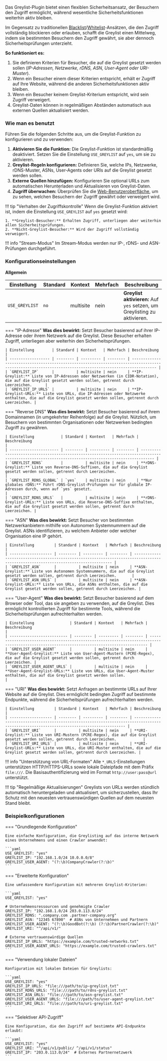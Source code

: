 Das Greylist-Plugin bietet einen flexiblen Sicherheitsansatz, der Besuchern den Zugriff ermöglicht, während wesentliche Sicherheitsfunktionen weiterhin aktiv bleiben.

Im Gegensatz zu traditionellen [Blacklist](#blacklist)/[Whitelist](#whitelist)-Ansätzen, die den Zugriff vollständig blockieren oder erlauben, schafft die Greylist einen Mittelweg, indem sie bestimmten Besuchern den Zugriff gewährt, sie aber dennoch Sicherheitsprüfungen unterzieht.

**So funktioniert es:**

1.  Sie definieren Kriterien für Besucher, die auf die Greylist gesetzt werden sollen (_IP-Adressen, Netzwerke, rDNS, ASN, User-Agent oder URI-Muster_).
2.  Wenn ein Besucher einem dieser Kriterien entspricht, erhält er Zugriff auf Ihre Website, während die anderen Sicherheitsfunktionen aktiv bleiben.
3.  Wenn ein Besucher keinem Greylist-Kriterium entspricht, wird sein Zugriff verweigert.
4.  Greylist-Daten können in regelmäßigen Abständen automatisch aus externen Quellen aktualisiert werden.

### Wie man es benutzt

Führen Sie die folgenden Schritte aus, um die Greylist-Funktion zu konfigurieren und zu verwenden:

1.  **Aktivieren Sie die Funktion:** Die Greylist-Funktion ist standardmäßig deaktiviert. Setzen Sie die Einstellung `USE_GREYLIST` auf `yes`, um sie zu aktivieren.
2.  **Greylist-Regeln konfigurieren:** Definieren Sie, welche IPs, Netzwerke, rDNS-Muster, ASNs, User-Agents oder URIs auf die Greylist gesetzt werden sollen.
3.  **Externe Quellen hinzufügen:** Konfigurieren Sie optional URLs zum automatischen Herunterladen und Aktualisieren von Greylist-Daten.
4.  **Zugriff überwachen:** Überprüfen Sie die [Web-Benutzeroberfläche](web-ui.md), um zu sehen, welchen Besuchern der Zugriff gewährt oder verweigert wird.

!!! tip "Verhalten der Zugriffskontrolle"
    Wenn die Greylist-Funktion aktiviert ist, indem die Einstellung `USE_GREYLIST` auf `yes` gesetzt wird:

    1. **Greylist-Besucher:** Erhalten Zugriff, unterliegen aber weiterhin allen Sicherheitsprüfungen.
    2. **Nicht-Greylist-Besucher:** Wird der Zugriff vollständig verweigert.

!!! info "Stream-Modus"
    Im Stream-Modus werden nur IP-, rDNS- und ASN-Prüfungen durchgeführt.

### Konfigurationseinstellungen

**Allgemein**

| Einstellung    | Standard | Kontext   | Mehrfach | Beschreibung                                                             |
| -------------- | -------- | --------- | -------- | ------------------------------------------------------------------------ |
| `USE_GREYLIST` | `no`     | multisite | nein     | **Greylist aktivieren:** Auf `yes` setzen, um Greylisting zu aktivieren. |

=== "IP-Adresse"
    **Was dies bewirkt:** Setzt Besucher basierend auf ihrer IP-Adresse oder ihrem Netzwerk auf die Greylist. Diese Besucher erhalten Zugriff, unterliegen aber weiterhin den Sicherheitsprüfungen.

    | Einstellung        | Standard | Kontext   | Mehrfach | Beschreibung                                                                                                                                            |
    | ------------------ | -------- | --------- | -------- | ------------------------------------------------------------------------------------------------------------------------------------------------------- |
    | `GREYLIST_IP`      |          | multisite | nein     | **IP-Greylist:** Liste von IP-Adressen oder Netzwerken (in CIDR-Notation), die auf die Greylist gesetzt werden sollen, getrennt durch Leerzeichen.      |
    | `GREYLIST_IP_URLS` |          | multisite | nein     | **IP-Greylist-URLs:** Liste von URLs, die IP-Adressen oder Netzwerke enthalten, die auf die Greylist gesetzt werden sollen, getrennt durch Leerzeichen. |

=== "Reverse DNS"
    **Was dies bewirkt:** Setzt Besucher basierend auf ihrem Domainnamen (in umgekehrter Reihenfolge) auf die Greylist. Nützlich, um Besuchern von bestimmten Organisationen oder Netzwerken bedingten Zugriff zu gewähren.

    | Einstellung            | Standard | Kontext   | Mehrfach | Beschreibung                                                                                                                                       |
    | ---------------------- | -------- | --------- | -------- | -------------------------------------------------------------------------------------------------------------------------------------------------- |
    | `GREYLIST_RDNS`        |          | multisite | nein     | **rDNS-Greylist:** Liste von Reverse-DNS-Suffixen, die auf die Greylist gesetzt werden sollen, getrennt durch Leerzeichen.                         |
    | `GREYLIST_RDNS_GLOBAL` | `yes`    | multisite | nein     | **Nur globales rDNS:** Führt rDNS-Greylist-Prüfungen nur für globale IP-Adressen durch, wenn auf `yes` gesetzt.                                    |
    | `GREYLIST_RDNS_URLS`   |          | multisite | nein     | **rDNS-Greylist-URLs:** Liste von URLs, die Reverse-DNS-Suffixe enthalten, die auf die Greylist gesetzt werden sollen, getrennt durch Leerzeichen. |

=== "ASN"
    **Was dies bewirkt:** Setzt Besucher von bestimmten Netzwerkanbietern mithilfe von Autonomen Systemnummern auf die Greylist. ASNs identifizieren, zu welchem Anbieter oder welcher Organisation eine IP gehört.

    | Einstellung         | Standard | Kontext   | Mehrfach | Beschreibung                                                                                                                       |
    | ------------------- | -------- | --------- | -------- | ---------------------------------------------------------------------------------------------------------------------------------- |
    | `GREYLIST_ASN`      |          | multisite | nein     | **ASN-Greylist:** Liste von Autonomen Systemnummern, die auf die Greylist gesetzt werden sollen, getrennt durch Leerzeichen.       |
    | `GREYLIST_ASN_URLS` |          | multisite | nein     | **ASN-Greylist-URLs:** Liste von URLs, die ASNs enthalten, die auf die Greylist gesetzt werden sollen, getrennt durch Leerzeichen. |

=== "User-Agent"
    **Was dies bewirkt:** Setzt Besucher basierend auf dem Browser oder Tool, das sie angeben zu verwenden, auf die Greylist. Dies ermöglicht kontrollierten Zugriff für bestimmte Tools, während die Sicherheitsprüfungen aufrechterhalten werden.

    | Einstellung                | Standard | Kontext   | Mehrfach | Beschreibung                                                                                                                                |
    | -------------------------- | -------- | --------- | -------- | ------------------------------------------------------------------------------------------------------------------------------------------- |
    | `GREYLIST_USER_AGENT`      |          | multisite | nein     | **User-Agent-Greylist:** Liste von User-Agent-Mustern (PCRE-Regex), die auf die Greylist gesetzt werden sollen, getrennt durch Leerzeichen. |
    | `GREYLIST_USER_AGENT_URLS` |          | multisite | nein     | **User-Agent-Greylist-URLs:** Liste von URLs, die User-Agent-Muster enthalten, die auf die Greylist gesetzt werden sollen.                  |

=== "URI"
    **Was dies bewirkt:** Setzt Anfragen an bestimmte URLs auf Ihrer Website auf die Greylist. Dies ermöglicht bedingten Zugriff auf bestimmte Endpunkte, während die Sicherheitsprüfungen aufrechterhalten werden.

    | Einstellung         | Standard | Kontext   | Mehrfach | Beschreibung                                                                                                                             |
    | ------------------- | -------- | --------- | -------- | ---------------------------------------------------------------------------------------------------------------------------------------- |
    | `GREYLIST_URI`      |          | multisite | nein     | **URI-Greylist:** Liste von URI-Mustern (PCRE-Regex), die auf die Greylist gesetzt werden sollen, getrennt durch Leerzeichen.            |
    | `GREYLIST_URI_URLS` |          | multisite | nein     | **URI-Greylist-URLs:** Liste von URLs, die URI-Muster enthalten, die auf die Greylist gesetzt werden sollen, getrennt durch Leerzeichen. |

!!! info "Unterstützung von URL-Formaten"
    Alle `*_URLS`-Einstellungen unterstützen HTTP/HTTPS-URLs sowie lokale Dateipfade mit dem Präfix `file:///`. Die Basisauthentifizierung wird im Format `http://user:pass@url` unterstützt.

!!! tip "Regelmäßige Aktualisierungen"
    Greylists von URLs werden stündlich automatisch heruntergeladen und aktualisiert, um sicherzustellen, dass Ihr Schutz mit den neuesten vertrauenswürdigen Quellen auf dem neuesten Stand bleibt.

### Beispielkonfigurationen

=== "Grundlegende Konfiguration"

    Eine einfache Konfiguration, die Greylisting auf das interne Netzwerk eines Unternehmens und einen Crawler anwendet:

    ```yaml
    USE_GREYLIST: "yes"
    GREYLIST_IP: "192.168.1.0/24 10.0.0.0/8"
    GREYLIST_USER_AGENT: "(?:\b)CompanyCrawler(?:\b)"
    ```

=== "Erweiterte Konfiguration"

    Eine umfassendere Konfiguration mit mehreren Greylist-Kriterien:

    ```yaml
    USE_GREYLIST: "yes"

    # Unternehmensressourcen und genehmigte Crawler
    GREYLIST_IP: "192.168.1.0/24 203.0.113.0/24"
    GREYLIST_RDNS: ".company.com .partner-company.org"
    GREYLIST_ASN: "12345 67890"  # ASNs von Unternehmen und Partnern
    GREYLIST_USER_AGENT: "(?:\b)GoodBot(?:\b) (?:\b)PartnerCrawler(?:\b)"
    GREYLIST_URI: "^/api/v1/"

    # Externe vertrauenswürdige Quellen
    GREYLIST_IP_URLS: "https://example.com/trusted-networks.txt"
    GREYLIST_USER_AGENT_URLS: "https://example.com/trusted-crawlers.txt"
    ```

=== "Verwendung lokaler Dateien"

    Konfiguration mit lokalen Dateien für Greylists:

    ```yaml
    USE_GREYLIST: "yes"
    GREYLIST_IP_URLS: "file:///path/to/ip-greylist.txt"
    GREYLIST_RDNS_URLS: "file:///path/to/rdns-greylist.txt"
    GREYLIST_ASN_URLS: "file:///path/to/asn-greylist.txt"
    GREYLIST_USER_AGENT_URLS: "file:///path/to/user-agent-greylist.txt"
    GREYLIST_URI_URLS: "file:///path/to/uri-greylist.txt"
    ```

=== "Selektiver API-Zugriff"

    Eine Konfiguration, die den Zugriff auf bestimmte API-Endpunkte erlaubt:

    ```yaml
    USE_GREYLIST: "yes"
    GREYLIST_URI: "^/api/v1/public/ ^/api/v1/status"
    GREYLIST_IP: "203.0.113.0/24"  # Externes Partnernetzwerk
    ```
